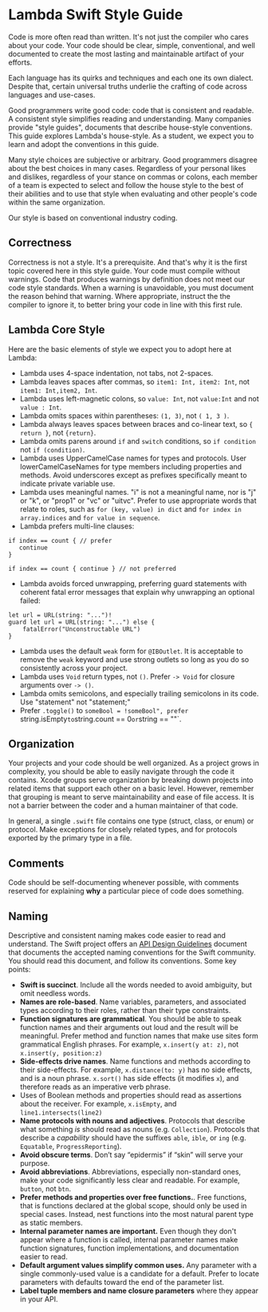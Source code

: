 # Lambda Swift Style Guide

Code is more often read than written. It's not just the compiler who cares about your code. Your code should be clear, simple, conventional, and well documented to create the most lasting and maintainable artifact of your efforts.

Each language has its quirks and techniques and each one its own dialect. Despite that, certain universal truths underlie the crafting of code across languages and use-cases.

Good programmers write good code: code that is consistent and readable. A consistent style simplifies reading and understanding. Many companies provide "style guides", documents that describe house-style conventions. This guide explores Lambda's house-style. As a student, we expect you to learn and adopt the conventions in this guide.

Many style choices are subjective or arbitrary. Good programmers disagree about the best choices in many cases. Regardless of your personal likes and dislikes, regardless of your stance on commas or colons, each member of a team is expected to select and follow the house style to the best of their abilities and to use that style when evaluating and other people's code within the same organization.

Our style is based on conventional industry coding. 

## Correctness

Correctness is not a style. It's a prerequisite. And that's why it is the first topic covered here in this style guide. Your code must compile without warnings. Code that produces warnings by definition does not meet our code style standards. When a warning is unavoidable, you must document the reason behind that warning. Where appropriate, instruct the the compiler to ignore it, to better bring your code in line with this first rule. 

## Lambda Core Style

Here are the basic elements of style we expect you to adopt here at Lambda:

* Lambda uses 4-space indentation, not tabs, not 2-spaces.
* Lambda leaves spaces after commas, so `item1: Int, item2: Int`, not `item1: Int,item2, Int`.
* Lambda uses left-magnetic colons, so `value: Int`, not `value:Int` and not `value : Int`.
* Lambda omits spaces within parentheses: `(1, 3)`, not `( 1, 3 )`.
* Lambda always leaves spaces between braces and co-linear text, so `{ return }`, not `{return}`.
* Lambda omits parens around `if` and `switch` conditions, so `if condition` not `if (condition)`.
* Lambda uses UpperCamelCase names for types and protocols. User lowerCamelCaseNames for type members including properties and methods. Avoid underscores except as prefixes specifically meant to indicate private variable use.
* Lambda uses meaningful names. "i" is not a meaningful name, nor is "j" or "k", or "prop1" or "vc" or "uitvc". Prefer to use appropriate words that relate to roles, such as `for (key, value) in dict` and `for index in array.indices` and `for value in sequence`. 
* Lambda prefers multi-line clauses:
```
if index == count { // prefer
   continue
}

if index == count { continue } // not preferred
```
* Lambda avoids forced unwrapping, preferring guard statements with coherent fatal error messages that explain why unwrapping an optional failed:
```
let url = URL(string: "...")!
guard let url = URL(string: "...") else {
    fatalError("Unconstructable URL")
}
```
* Lambda uses the default `weak` form for `@IBOutlet`. It is acceptable to remove the `weak` keyword and use strong outlets so long as you do so consistently across your project.
* Lambda uses `Void` return types, not `()`. Prefer `-> Void` for closure arguments over `-> ()`.
* Lambda omits semicolons, and especially trailing semicolons in its code. Use "statement" not "statement;"
* Prefer `.toggle()` to `someBool = !someBool", prefer `string.isEmpty` to `string.count == 0` or `string == ""`.

## Organization

Your projects and your code should be well organized. As a project grows in complexity, you should be able to easily navigate through the code it contains. Xcode groups serve organization by breaking down projects into related items that support each other on a basic level. However, remember that grouping is meant to serve maintainability and ease of file access. It is not a barrier between the coder and a human maintainer of that code.

In general, a single `.swift` file contains one type (struct, class, or enum) or protocol. Make exceptions for closely related types, and for protocols exported by the primary type in a file.

## Comments

Code should be self-documenting whenever possible, with comments reserved for explaining **why** a particular piece of code does something.

## Naming

Descriptive and consistent naming makes code easier to read and understand. The Swift project offers an [API Design Guidelines](https://swift.org/documentation/api-design-guidelines/#naming) document that documents the accepted naming conventions for the Swift community. You should read this document, and follow its conventions. Some key points:

- **Swift is succinct**. Include all the words needed to avoid ambiguity, but omit needless words.
- **Names are role-based**. Name variables, parameters, and associated types according to their roles, rather than their type constraints.
- **Function signatures are grammatical**. You should be able to speak function names and their arguments out loud and the result will be meaningful. Prefer method and function names that make use sites form grammatical English phrases. For example, `x.insert(y at: z)`, not `x.insert(y, position:z)`
- **Side-effects drive names**. Name functions and methods according to their side-effects. For example, `x.distance(to: y)` has no side effects, and is a noun phrase. `x.sort()` has side effects (it modifies `x`), and therefore reads as an imperative verb phrase.
- Uses of Boolean methods and properties should read as assertions about the receiver. For example, `x.isEmpty`, and `line1.intersects(line2)`
- **Name protocols with nouns and adjectives**. Protocols that describe what something _is_ should read as nouns (e.g. `Collection`). Protocols that describe a _capability_ should have the suffixes `able`, `ible`, or `ing` (e.g. `Equatable`, `ProgressReporting`).
- **Avoid obscure terms**. Don’t say “epidermis” if “skin” will serve your purpose.
- **Avoid abbreviations**. Abbreviations, especially non-standard ones, make your code significantly less clear and readable. For example, `button`, not `btn`. 
- **Prefer methods and properties over free functions.**. Free functions, that is functions declared at the global scope, should only be used in special cases. Instead, nest functions into the most natural parent type as static members.
- **Internal parameter names are important.** Even though they don't appear where a function is called, internal parameter names make function signatures, function implementations, and documentation easier to read.
- **Default argument values simplify common uses.** Any parameter with a single commonly-used value is a candidate for a default. Prefer to locate parameters with defaults toward the end of the parameter list.
- **Label tuple members and name closure parameters** where they appear in your API.


